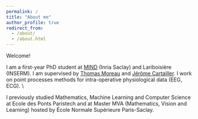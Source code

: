 ```yaml
---
permalink: /
title: "About me"
author_profile: true
redirect_from: 
  - /about/
  - /about.html
---
```

Welcome!

I am a first-year PhD student at [MIND](https://team.inria.fr/mind/) (Inria Saclay) and Lariboisière (INSERM). I am supervised by [Thomas Moreau](https://tommoral.github.io) and [Jérôme Cartailler](https://scholar.google.com/citations?user=9ZMnTioAAAAJ&hl=fr). I work on point processes methods for intra-operative physiological data (EEG, ECG). \\

I previously studied Mathematics, Machine Learning and Computer Science at Ecole des Ponts Paristech and at Master MVA (Mathematics, Vision and Learning) hosted by École Normale Supérieure Paris-Saclay.